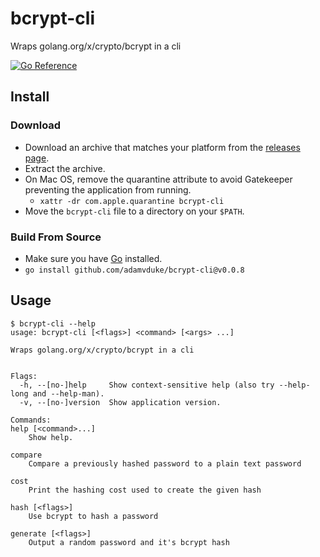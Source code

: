 # bcrypt-cli

Wraps golang.org/x/crypto/bcrypt in a cli

[![Go Reference](https://pkg.go.dev/badge/github.com/adamvduke/bcrypt-cli.svg)](https://pkg.go.dev/github.com/adamvduke/bcrypt-cli)

## Install
### Download
- Download an archive that matches your platform from the [releases page](https://github.com/adamvduke/bcrypt-cli/releases).
- Extract the archive.
- On Mac OS, remove the quarantine attribute to avoid Gatekeeper preventing the application from running.
  - `xattr -dr com.apple.quarantine bcrypt-cli`
- Move the `bcrypt-cli` file to a directory on your `$PATH`.
 
### Build From Source
- Make sure you have [Go](https://golang.org/doc/install) installed.
- `go install github.com/adamvduke/bcrypt-cli@v0.0.8`

## Usage

```
$ bcrypt-cli --help
usage: bcrypt-cli [<flags>] <command> [<args> ...]

Wraps golang.org/x/crypto/bcrypt in a cli


Flags:
  -h, --[no-]help     Show context-sensitive help (also try --help-long and --help-man).
  -v, --[no-]version  Show application version.

Commands:
help [<command>...]
    Show help.

compare
    Compare a previously hashed password to a plain text password

cost
    Print the hashing cost used to create the given hash

hash [<flags>]
    Use bcrypt to hash a password

generate [<flags>]
    Output a random password and it's bcrypt hash
```
